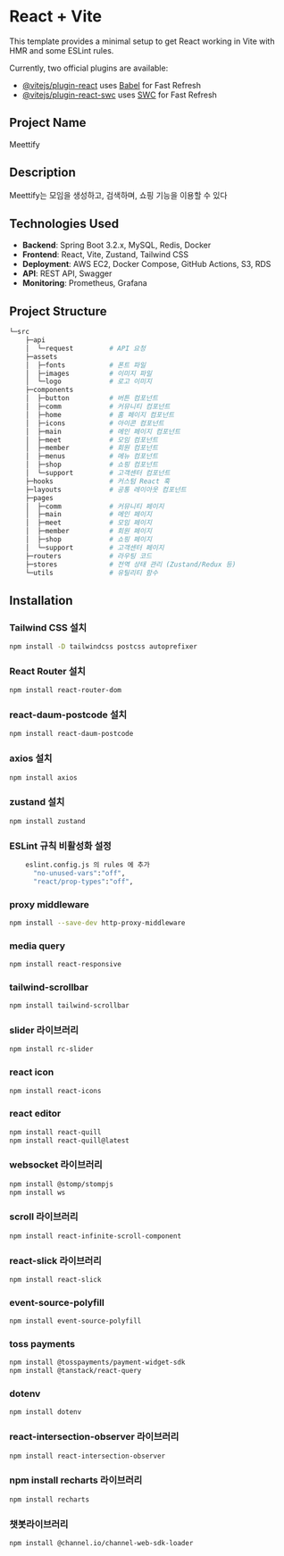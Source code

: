 # React + Vite

This template provides a minimal setup to get React working in Vite with HMR and some ESLint rules.

Currently, two official plugins are available:

- [@vitejs/plugin-react](https://github.com/vitejs/vite-plugin-react/blob/main/packages/plugin-react/README.md) uses [Babel](https://babeljs.io/) for Fast Refresh
- [@vitejs/plugin-react-swc](https://github.com/vitejs/vite-plugin-react-swc) uses [SWC](https://swc.rs/) for Fast Refresh

## Project Name

Meettify

## Description

Meettify는 모임을 생성하고, 검색하며, 쇼핑 기능을 이용할 수 있다

## Technologies Used

- **Backend**: Spring Boot 3.2.x, MySQL, Redis, Docker
- **Frontend**: React, Vite, Zustand, Tailwind CSS
- **Deployment**: AWS EC2, Docker Compose, GitHub Actions, S3, RDS
- **API**: REST API, Swagger
- **Monitoring**: Prometheus, Grafana

## Project Structure

```bash
└─src
    ├─api
    │  └─request         # API 요청
    ├─assets
    │  ├─fonts           # 폰트 파일
    │  ├─images          # 이미지 파일
    │  └─logo            # 로고 이미지
    ├─components
    │  ├─button          # 버튼 컴포넌트
    │  ├─comm            # 커뮤니티 컴포넌트
    │  ├─home            # 홈 페이지 컴포넌트
    │  ├─icons           # 아이콘 컴포넌트
    │  ├─main            # 메인 페이지 컴포넌트
    │  ├─meet            # 모임 컴포넌트
    │  ├─member          # 회원 컴포넌트
    │  ├─menus           # 메뉴 컴포넌트
    │  ├─shop            # 쇼핑 컴포넌트
    │  └─support         # 고객센터 컴포넌트
    ├─hooks              # 커스텀 React 훅
    ├─layouts            # 공통 레이아웃 컴포넌트
    ├─pages
    │  ├─comm            # 커뮤니티 페이지
    │  ├─main            # 메인 페이지
    │  ├─meet            # 모임 페이지
    │  ├─member          # 회원 페이지
    │  ├─shop            # 쇼핑 페이지
    │  └─support         # 고객센터 페이지
    ├─routers            # 라우팅 코드
    ├─stores             # 전역 상태 관리 (Zustand/Redux 등)
    └─utils              # 유틸리티 함수
```

## Installation

### Tailwind CSS 설치

```bash
npm install -D tailwindcss postcss autoprefixer
```

### React Router 설치

```bash
npm install react-router-dom
```

### react-daum-postcode 설치

```bash
npm install react-daum-postcode
```

### axios 설치

```bash
npm install axios
```

### zustand 설치

```bash
npm install zustand
```

### ESLint 규칙 비활성화 설정

```bash
    eslint.config.js 의 rules 에 추가
      "no-unused-vars":"off",
      "react/prop-types":"off",
```

### proxy middleware

```bash
npm install --save-dev http-proxy-middleware
```

### media query

```bash
npm install react-responsive
```

### tailwind-scrollbar

```bash
npm install tailwind-scrollbar
```

### slider 라이브러리

```bash
npm install rc-slider
```

### react icon

```bash
npm install react-icons
```

### react editor

```bash
npm install react-quill
npm install react-quill@latest
```

### websocket 라이브러리

```bash
npm install @stomp/stompjs
npm install ws

```

### scroll 라이브러리

```bash
npm install react-infinite-scroll-component
```

### react-slick 라이브러리

```bash
npm install react-slick
```

### event-source-polyfill

```bash
npm install event-source-polyfill
```

### toss payments

```bash
npm install @tosspayments/payment-widget-sdk
npm install @tanstack/react-query
```

### dotenv

```bash
npm install dotenv
```

### react-intersection-observer 라이브러리

```bash
npm install react-intersection-observer
```

### npm install recharts 라이브러리

```bash
npm install recharts
```

###  챗봇라이브러리

``` bash
npm install @channel.io/channel-web-sdk-loader
```
